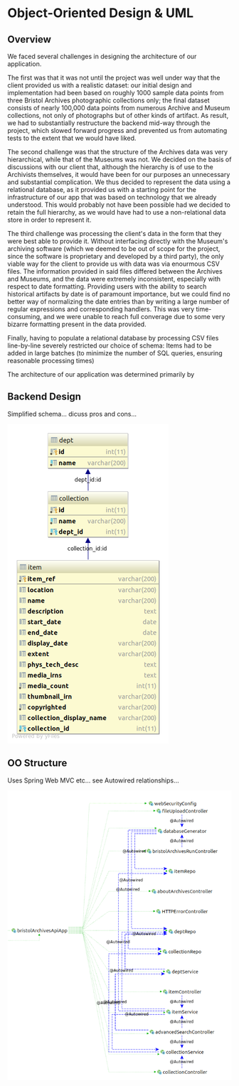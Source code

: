 # Object-Oriented Design & UML

## Overview

We faced several challenges in designing the architecture of our
application.

The first was that it was not until the project was well under way that the
client provided us with a realistic dataset: our initial design and
implementation had been based on roughly 1000 sample data points from three
Bristol Archives photographic collections only; the final dataset consists of
nearly 100,000 data points from numerous Archive and Museum collections, not
only of photographs but of other kinds of artifact. As result, we had to
substantially restructure the backend mid-way through the project, which slowed
forward progress and prevented us from automating tests to the extent that we
would have liked.

The second challenge was that the structure of the Archives data was very
hierarchical, while that of the Museums was not. We decided on the basis of
discussions with our client that, although the hierarchy is of use to the
Archivists themselves, it would have been for our purposes an unnecessary and
substantial complication. We thus decided to represent the data using a
relational database, as it provided us with a starting point for the
infrastructure of our app that was based on technology that we already
understood. This would probably not have been possible had we decided to retain
the full hierarchy, as we would have had to use a non-relational data store in
order to represent it.

The third challenge was processing the client's data in the form that they were
best able to provide it. Without interfacing directly with the Museum's
archiving software (which we deemed to be out of scope for the project, since
the software is proprietary and developed by a third party), the only viable
way for the client to provide us with data was via enourmous CSV files. The
information provided in said files differed between the Archives and Museums,
and the data were extremely inconsistent, especially with respect to date
formatting. Providing users with the ability to search historical artifacts by
date is of paramount importance, but we could find no better way of normalizing
the date entries than by writing a large number of regular expressions and
corresponding handlers. This was very time-consuming, and we were unable to
reach full converage due to some very bizarre formatting present in the data
provided.

Finally, having to populate a relational database by processing CSV files
line-by-line severely restricted our choice of schema: Items had to be added in
large batches (to minimize the number of SQL queries, ensuring reasonable
processing times)

The architecture of our application was determined primarily by 

## Backend Design

Simplified schema... dicuss pros and cons...

![](../diagrams/schema.png?raw=true)

## OO Structure

Uses Spring Web MVC etc... see Autowired relationships...

![](../diagrams/code-structure.png?raw=true)

